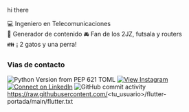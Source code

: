 hi  there 

:computer: Ingeniero  en Telecomunicaciones  
:pencil: Generador de contenido 
:oncoming_automobile: Fan de los 2JZ, futsala y routers  
:family: ¡ 2 gatos y una perra!

### Vias de contacto 


![Python Version from PEP 621 TOML](https://img.shields.io/python/required-version-toml?tomlFilePath=https%3A%2F%2Fwww.linkedin.com%2Fin%2Furiel-perez-hernandez-2217961b7%2F)
[![View Instagram](https://img.shields.io/badge/view-%23E4405F.svg?&style=for-the-badge&logo=instagram&logoColor=white)](https://www.instagram.com/urielchooo//)
[![Connect on LinkedIn](https://img.shields.io/badge/connect-%230077B5.svg?&style=for-the-badge&logo=linkedin)](https://www.linkedin.com/in/uriel-perez-hernandez-2217961b7/)
![GitHub commit activity](https://img.shields.io/github/commit-activity/m/urielcho1/urielcho1)
https://raw.githubusercontent.com/<tu_usuario>/flutter-portada/main/flutter.txt
